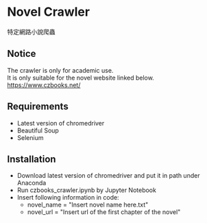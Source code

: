 # Novel Crawler
特定網路小說爬蟲
## Notice
The crawler is only for academic use.  
It is only suitable for the novel website linked below. https://www.czbooks.net/  
## Requirements  
  * Latest version of chromedriver  
  * Beautiful Soup  
  * Selenium  
## Installation
  * Download latest version of chromedriver and put it in path under Anaconda
  * Run czbooks_crawler.ipynb by Jupyter Notebook  
  * Insert following information in code: 
    * novel_name = "Insert novel name here.txt"  
    * novel_url = "Insert url of the first chapter of the novel"
